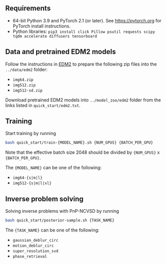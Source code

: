 ## Requirements
* 64-bit Python 3.9 and PyTorch 2.1 (or later). See https://pytorch.org for PyTorch install instructions.
* Python libraries: `pip3 install click Pillow psutil requests scipy tqdm accelerate diffusers tensorboard`

## Data and pretrained EDM2 models
Follow the instructions in [EDM2](https://github.com/NVlabs/edm2?tab=readme-ov-file#preparing-datasets) to prepare the following zip files into the `../data/edm2` folder:
- `img64.zip`
- `img512.zip`
- `img512-sd.zip`

Download pretrained EDM2 models into `../model_zoo/edm2` folder from the links listed in `quick_start/edm2.txt`.

## Training
Start training by running
```bash
bash quick_start/train-{MODEL_NAME}.sh {NUM_GPUS} {BATCH_PER_GPU}
```
Note that the effective batch size 2048 should be divided by `{NUM_GPUS}` x `{BATCH_PER_GPU}`.

The `{MODEL_NAME}` can be one of the following:
 - `img64-{s|m|l}`     
 - `img512-{s|m|l|xl}`

## Inverse problem solving
Solving inverse problems with PnP-NCVSD by running

```bash
bash quick_start/posterior-sample.sh {TASK_NAME}
```

The `{TASK_NAME}` can be one of the following:
- `gaussian_deblur_circ`
- `motion_deblur_circ`
- `super_resolution_svd`
- `phase_retrieval`
